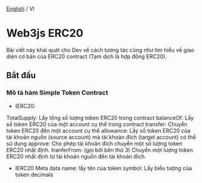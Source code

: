 [English](./README.md) / VI

# Web3js ERC20

Bài viết này khái quát cho Dev về cách tương tác cũng như tìm hiểu về giao diện cơ bản của ERC20 contract (Tạm dịch là hợp đồng ERC20).

## Bắt đầu
### Mô tả hàm Simple Token Contract

- IERC20:

TotalSupply: Lấy tổng số lượng token ERC20 trong contract
balanceOf:  Lấy số token ERC20 của một account cụ thể trong contract
transfer: Chuyển token ERC20 đến một account cụ thể
allowance: Lấy số token ERC20 của tài khoản nguồn (source account) mà tài khoản đích (target      account) có thể sử dụng
approve: Cho phép tài khoản đích chuyển một số lượng token ERC20 nhất định.
tranferFrom: (gọi bởi bên thứ 3) Chuyển một lượng token ERC20 nhất định từ tài khoản nguồn đến   tài khoản đích.
 
- IERC20 Meta data
  name: lấy tên của token
  symbol: Lấy biểu tượng của token
  decimals
  
 

